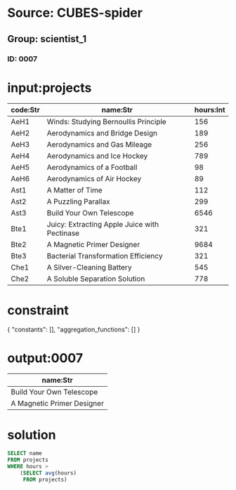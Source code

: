 # Source: CUBES-spider
## Group: scientist_1
### ID: 0007

# input:projects

| code:Str | name:Str | hours:Int |
|---|---|---|
| AeH1 | Winds: Studying Bernoullis Principle | 156 |
| AeH2 | Aerodynamics and Bridge Design | 189 |
| AeH3 | Aerodynamics and Gas Mileage | 256 |
| AeH4 | Aerodynamics and Ice Hockey | 789 |
| AeH5 | Aerodynamics of a Football | 98 |
| AeH6 | Aerodynamics of Air Hockey | 89 |
| Ast1 | A Matter of Time | 112 |
| Ast2 | A Puzzling Parallax | 299 |
| Ast3 | Build Your Own Telescope | 6546 |
| Bte1 | Juicy: Extracting Apple Juice with Pectinase | 321 |
| Bte2 | A Magnetic Primer Designer | 9684 |
| Bte3 | Bacterial Transformation Efficiency | 321 |
| Che1 | A Silver-Cleaning Battery | 545 |
| Che2 | A Soluble Separation Solution | 778 |

# constraint

{
  "constants": [],
  "aggregation_functions": []
}

# output:0007

| name:Str |
|---|
| Build Your Own Telescope |
| A Magnetic Primer Designer |

# solution

```sql
SELECT name
FROM projects
WHERE hours >
    (SELECT avg(hours)
     FROM projects)
```
